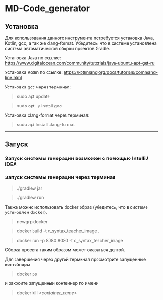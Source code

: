 # MD-Code_generator

## Установка

Для использования данного инструмента потребуется установка Java, Kotlin, gcc, а так же clang-format. Убедитесь, что в системе установлена система автоматической сборки проектов Gradle.

Установка Java по ссылке: 
https://www.digitalocean.com/community/tutorials/java-ubuntu-apt-get-ru

Установка Kotlin по ссылке:
https://kotlinlang.org/docs/tutorials/command-line.html

Установка gcc через терминал:
> sudo apt update

> sudo apt -y install gcc

Установка clang-format через терминал:
> sudo apt install clang-format

***

## Запуск

### Запуск системы генерации возможен с помощью IntelliJ IDEA

### Запуск системы генерации через терминал
> ./gradlew jar

> ./gradlew run


Также можно использовать docker образ (убедитесь, что в системе установлен docker):

> newgrp docker

> docker build -t c_syntax_teacher_image .

> docker run -p 8080:8080 -t c_syntax_teacher_image

Сборка проекта таким образом может оказаться долгой.

Для завершения через другой терминал просмотрите запущенные контейнеры

> docker ps

и закройте запущенный контейнер по имени

> docker kill _<container_name>_
